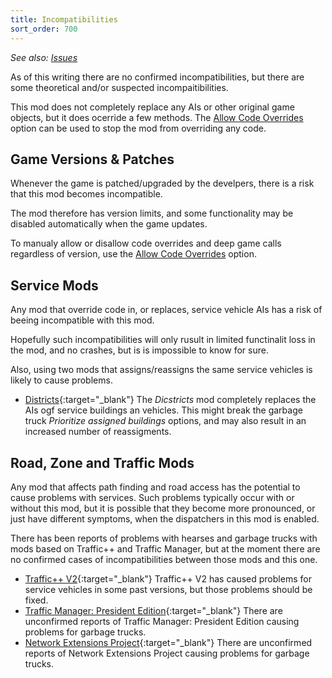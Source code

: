 ```yaml
---
title: Incompatibilities
sort_order: 700
---
```

_See also: [Issues](Issues.html)_

As of this writing there are no confirmed incompatibilities, but there are some theoretical and/or suspected incompaitibilities.

This mod does not completely replace any AIs or other original game objects, but it does ocerride a few methods.
The [Allow Code Overrides](OptionsAdvanced.html#ReflectionAllowance) option can be used to stop the mod from overriding any code.

## Game Versions & Patches

Whenever the game is patched/upgraded by the develpers, there is a risk that this mod becomes incompatible.

The mod therefore has version limits, and some functionality may be disabled automatically when the game updates.

To manualy allow or disallow code overrides and deep game calls regardless of version, use the [Allow Code Overrides](OptionsAdvanced.html#ReflectionAllowance) option.

## Service Mods

Any mod that override code in, or replaces, service vehicle AIs has a risk of beeing incompatible with this mod.

Hopefully such incompatibilities will only rusult in limited functinalit loss in the mod, and no crashes, but is is impossible to know for sure.

Also, using two mods that assigns/reassigns the same service vehicles is likely to cause problems.

- [Districts](http://steamcommunity.com/sharedfiles/filedetails/?id=649522495){:target="_blank"}
  The *Dicstricts* mod completely replaces the AIs ogf service buildings an vehicles. 
  This might break the garbage truck *Prioritize assigned buildings* options, and may also result in an increased number of reassigments.   

## Road, Zone and Traffic Mods 

Any mod that affects path finding and road access has the potential to cause problems with services. Such problems typically occur with or without this mod, but it is possible that they become more pronounced, or just have different symptoms, when the dispatchers in this mod is enabled.

There has been reports of problems with hearses and garbage trucks with mods based on Traffic++ and Traffic Manager, but at the moment there are no confirmed cases of incompatibilities between those mods and this one.

- [Traffic++ V2](http://steamcommunity.com/sharedfiles/filedetails/?id=626024868){:target="_blank"}
  Traffic++ V2 has caused problems for service vehicles in some past versions, but those problems should be fixed.
- [Traffic Manager: President Edition](http://steamcommunity.com/sharedfiles/filedetails/?id=583429740){:target="_blank"}
  There are unconfirmed reports of Traffic Manager: President Edition causing problems for garbage trucks.
- [Network Extensions Project](http://steamcommunity.com/sharedfiles/filedetails/?id=478820060){:target="_blank"}
  There are unconfirmed reports of Network Extensions Project causing problems for garbage trucks.